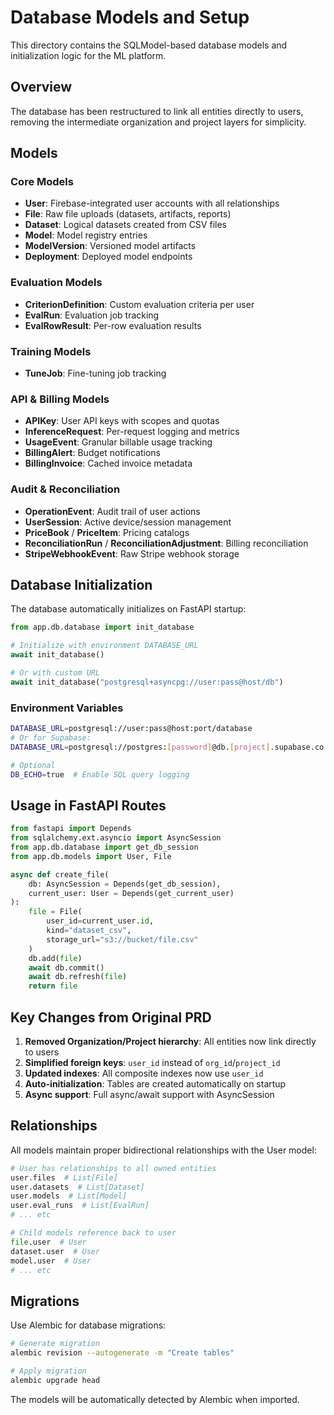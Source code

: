 # Database Models and Setup

This directory contains the SQLModel-based database models and initialization logic for the ML platform.

## Overview

The database has been restructured to link all entities directly to users, removing the intermediate organization and project layers for simplicity.

## Models

### Core Models
- **User**: Firebase-integrated user accounts with all relationships
- **File**: Raw file uploads (datasets, artifacts, reports)
- **Dataset**: Logical datasets created from CSV files
- **Model**: Model registry entries
- **ModelVersion**: Versioned model artifacts
- **Deployment**: Deployed model endpoints

### Evaluation Models
- **CriterionDefinition**: Custom evaluation criteria per user
- **EvalRun**: Evaluation job tracking
- **EvalRowResult**: Per-row evaluation results

### Training Models
- **TuneJob**: Fine-tuning job tracking

### API & Billing Models
- **APIKey**: User API keys with scopes and quotas
- **InferenceRequest**: Per-request logging and metrics
- **UsageEvent**: Granular billable usage tracking
- **BillingAlert**: Budget notifications
- **BillingInvoice**: Cached invoice metadata

### Audit & Reconciliation
- **OperationEvent**: Audit trail of user actions
- **UserSession**: Active device/session management
- **PriceBook** / **PriceItem**: Pricing catalogs
- **ReconciliationRun** / **ReconciliationAdjustment**: Billing reconciliation
- **StripeWebhookEvent**: Raw Stripe webhook storage

## Database Initialization

The database automatically initializes on FastAPI startup:

```python
from app.db.database import init_database

# Initialize with environment DATABASE_URL
await init_database()

# Or with custom URL
await init_database("postgresql+asyncpg://user:pass@host/db")
```

### Environment Variables

```bash
DATABASE_URL=postgresql://user:pass@host:port/database
# Or for Supabase:
DATABASE_URL=postgresql://postgres:[password]@db.[project].supabase.co:5432/postgres

# Optional
DB_ECHO=true  # Enable SQL query logging
```

## Usage in FastAPI Routes

```python
from fastapi import Depends
from sqlalchemy.ext.asyncio import AsyncSession
from app.db.database import get_db_session
from app.db.models import User, File

async def create_file(
    db: AsyncSession = Depends(get_db_session),
    current_user: User = Depends(get_current_user)
):
    file = File(
        user_id=current_user.id,
        kind="dataset_csv",
        storage_url="s3://bucket/file.csv"
    )
    db.add(file)
    await db.commit()
    await db.refresh(file)
    return file
```

## Key Changes from Original PRD

1. **Removed Organization/Project hierarchy**: All entities now link directly to users
2. **Simplified foreign keys**: `user_id` instead of `org_id`/`project_id`
3. **Updated indexes**: All composite indexes now use `user_id`
4. **Auto-initialization**: Tables are created automatically on startup
5. **Async support**: Full async/await support with AsyncSession

## Relationships

All models maintain proper bidirectional relationships with the User model:

```python
# User has relationships to all owned entities
user.files  # List[File]
user.datasets  # List[Dataset] 
user.models  # List[Model]
user.eval_runs  # List[EvalRun]
# ... etc

# Child models reference back to user
file.user  # User
dataset.user  # User
model.user  # User
# ... etc
```

## Migrations

Use Alembic for database migrations:

```bash
# Generate migration
alembic revision --autogenerate -m "Create tables"

# Apply migration
alembic upgrade head
```

The models will be automatically detected by Alembic when imported.
